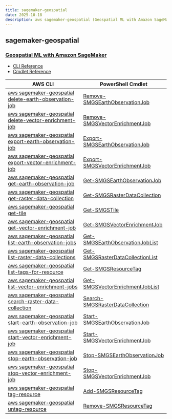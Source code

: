 ```yaml
---
title: sagemaker-geospatial
date: 2025-10-18
description: aws sagemaker-geospatial (Geospatial ML with Amazon SageMaker) command/cmdlet list.
---
```


## sagemaker-geospatial

### [Geospatial ML with Amazon SageMaker](https://aws.amazon.com/sagemaker/geospatial/)

* [CLI Reference](https://awscli.amazonaws.com/v2/documentation/api/latest/reference/sagemaker-geospatial/index.html)
* [Cmdlet Reference](https://docs.aws.amazon.com/powershell/latest/reference/items/SageMakerGeospatial_cmdlets.html)

|AWS CLI|PowerShell Cmdlet|
|----|----|
|[aws sagemaker-geospatial delete-earth-observation-job](https://awscli.amazonaws.com/v2/documentation/api/latest/reference/sagemaker-geospatial/delete-earth-observation-job.html)|[Remove-SMGSEarthObservationJob](https://docs.aws.amazon.com/powershell/latest/reference/items/Remove-SMGSEarthObservationJob.html)|
|[aws sagemaker-geospatial delete-vector-enrichment-job](https://awscli.amazonaws.com/v2/documentation/api/latest/reference/sagemaker-geospatial/delete-vector-enrichment-job.html)|[Remove-SMGSVectorEnrichmentJob](https://docs.aws.amazon.com/powershell/latest/reference/items/Remove-SMGSVectorEnrichmentJob.html)|
|[aws sagemaker-geospatial export-earth-observation-job](https://awscli.amazonaws.com/v2/documentation/api/latest/reference/sagemaker-geospatial/export-earth-observation-job.html)|[Export-SMGSEarthObservationJob](https://docs.aws.amazon.com/powershell/latest/reference/items/Export-SMGSEarthObservationJob.html)|
|[aws sagemaker-geospatial export-vector-enrichment-job](https://awscli.amazonaws.com/v2/documentation/api/latest/reference/sagemaker-geospatial/export-vector-enrichment-job.html)|[Export-SMGSVectorEnrichmentJob](https://docs.aws.amazon.com/powershell/latest/reference/items/Export-SMGSVectorEnrichmentJob.html)|
|[aws sagemaker-geospatial get-earth-observation-job](https://awscli.amazonaws.com/v2/documentation/api/latest/reference/sagemaker-geospatial/get-earth-observation-job.html)|[Get-SMGSEarthObservationJob](https://docs.aws.amazon.com/powershell/latest/reference/items/Get-SMGSEarthObservationJob.html)|
|[aws sagemaker-geospatial get-raster-data-collection](https://awscli.amazonaws.com/v2/documentation/api/latest/reference/sagemaker-geospatial/get-raster-data-collection.html)|[Get-SMGSRasterDataCollection](https://docs.aws.amazon.com/powershell/latest/reference/items/Get-SMGSRasterDataCollection.html)|
|[aws sagemaker-geospatial get-tile](https://awscli.amazonaws.com/v2/documentation/api/latest/reference/sagemaker-geospatial/get-tile.html)|[Get-SMGSTile](https://docs.aws.amazon.com/powershell/latest/reference/items/Get-SMGSTile.html)|
|[aws sagemaker-geospatial get-vector-enrichment-job](https://awscli.amazonaws.com/v2/documentation/api/latest/reference/sagemaker-geospatial/get-vector-enrichment-job.html)|[Get-SMGSVectorEnrichmentJob](https://docs.aws.amazon.com/powershell/latest/reference/items/Get-SMGSVectorEnrichmentJob.html)|
|[aws sagemaker-geospatial list-earth-observation-jobs](https://awscli.amazonaws.com/v2/documentation/api/latest/reference/sagemaker-geospatial/list-earth-observation-jobs.html)|[Get-SMGSEarthObservationJobList](https://docs.aws.amazon.com/powershell/latest/reference/items/Get-SMGSEarthObservationJobList.html)|
|[aws sagemaker-geospatial list-raster-data-collections](https://awscli.amazonaws.com/v2/documentation/api/latest/reference/sagemaker-geospatial/list-raster-data-collections.html)|[Get-SMGSRasterDataCollectionList](https://docs.aws.amazon.com/powershell/latest/reference/items/Get-SMGSRasterDataCollectionList.html)|
|[aws sagemaker-geospatial list-tags-for-resource](https://awscli.amazonaws.com/v2/documentation/api/latest/reference/sagemaker-geospatial/list-tags-for-resource.html)|[Get-SMGSResourceTag](https://docs.aws.amazon.com/powershell/latest/reference/items/Get-SMGSResourceTag.html)|
|[aws sagemaker-geospatial list-vector-enrichment-jobs](https://awscli.amazonaws.com/v2/documentation/api/latest/reference/sagemaker-geospatial/list-vector-enrichment-jobs.html)|[Get-SMGSVectorEnrichmentJobList](https://docs.aws.amazon.com/powershell/latest/reference/items/Get-SMGSVectorEnrichmentJobList.html)|
|[aws sagemaker-geospatial search-raster-data-collection](https://awscli.amazonaws.com/v2/documentation/api/latest/reference/sagemaker-geospatial/search-raster-data-collection.html)|[Search-SMGSRasterDataCollection](https://docs.aws.amazon.com/powershell/latest/reference/items/Search-SMGSRasterDataCollection.html)|
|[aws sagemaker-geospatial start-earth-observation-job](https://awscli.amazonaws.com/v2/documentation/api/latest/reference/sagemaker-geospatial/start-earth-observation-job.html)|[Start-SMGSEarthObservationJob](https://docs.aws.amazon.com/powershell/latest/reference/items/Start-SMGSEarthObservationJob.html)|
|[aws sagemaker-geospatial start-vector-enrichment-job](https://awscli.amazonaws.com/v2/documentation/api/latest/reference/sagemaker-geospatial/start-vector-enrichment-job.html)|[Start-SMGSVectorEnrichmentJob](https://docs.aws.amazon.com/powershell/latest/reference/items/Start-SMGSVectorEnrichmentJob.html)|
|[aws sagemaker-geospatial stop-earth-observation-job](https://awscli.amazonaws.com/v2/documentation/api/latest/reference/sagemaker-geospatial/stop-earth-observation-job.html)|[Stop-SMGSEarthObservationJob](https://docs.aws.amazon.com/powershell/latest/reference/items/Stop-SMGSEarthObservationJob.html)|
|[aws sagemaker-geospatial stop-vector-enrichment-job](https://awscli.amazonaws.com/v2/documentation/api/latest/reference/sagemaker-geospatial/stop-vector-enrichment-job.html)|[Stop-SMGSVectorEnrichmentJob](https://docs.aws.amazon.com/powershell/latest/reference/items/Stop-SMGSVectorEnrichmentJob.html)|
|[aws sagemaker-geospatial tag-resource](https://awscli.amazonaws.com/v2/documentation/api/latest/reference/sagemaker-geospatial/tag-resource.html)|[Add-SMGSResourceTag](https://docs.aws.amazon.com/powershell/latest/reference/items/Add-SMGSResourceTag.html)|
|[aws sagemaker-geospatial untag-resource](https://awscli.amazonaws.com/v2/documentation/api/latest/reference/sagemaker-geospatial/untag-resource.html)|[Remove-SMGSResourceTag](https://docs.aws.amazon.com/powershell/latest/reference/items/Remove-SMGSResourceTag.html)|

